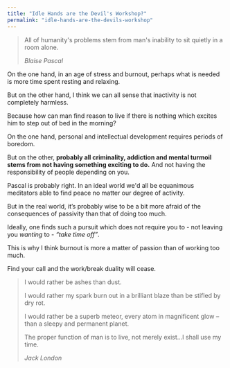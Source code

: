 ```yaml
---
title: "Idle Hands are the Devil's Workshop?"
permalink: "idle-hands-are-the-devils-workshop"
---
```

> All of humanity's problems stem from man's inability to sit quietly in a room alone.
>
> <cite>Blaise Pascal</cite>

On the one hand, in an age of stress and burnout, perhaps what is needed is more time spent resting and relaxing.

But on the other hand, I think we can all sense that inactivity is not completely harmless.

Because how can man find reason to live if there is nothing which excites him to step out of bed in the morning?

On the one hand, personal and intellectual development requires periods of boredom.

But on the other, **probably all criminality, addiction and mental turmoil stems from not having something exciting to do.** And not having the responsibility of people depending on you.

Pascal is probably right. In an ideal world we'd all be equanimous meditators able to find peace no matter our degree of activity.

But in the real world, it’s probably wise to be a bit more afraid of the consequences of passivity than that of doing too much. 

Ideally, one finds such a pursuit which does not require you to - not leaving you _wanting_ to - _“take time off”_.

This is why I think burnout is more a matter of passion than of working too much. 

Find your call and the work/break duality will cease.

> I would rather be ashes than dust.
> 
> I would rather my spark burn out in a brilliant blaze than be stifled by dry rot. 
> 
> I would rather be a superb meteor, every atom in magnificent glow – than a sleepy and permanent planet. 
> 
> The proper function of man is to live, not merely exist…I shall use my time.
>
> <cite>Jack London</cite>